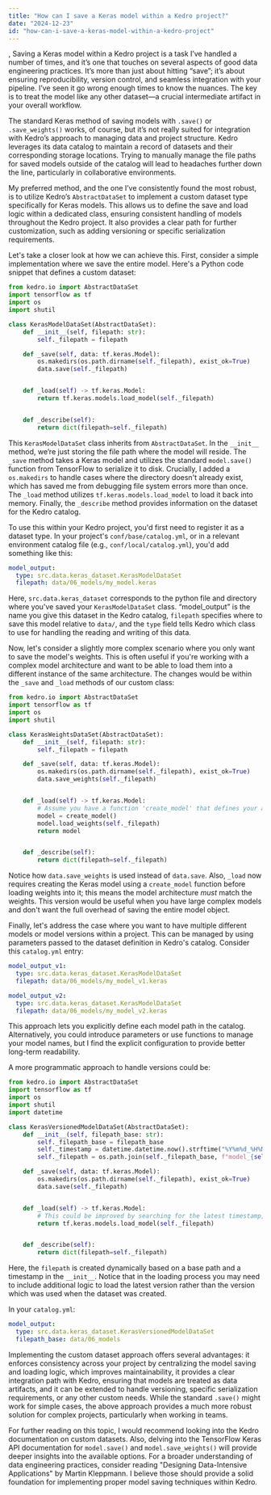 ```yaml
---
title: "How can I save a Keras model within a Kedro project?"
date: "2024-12-23"
id: "how-can-i-save-a-keras-model-within-a-kedro-project"
---
```


,  Saving a Keras model within a Kedro project is a task I’ve handled a number of times, and it’s one that touches on several aspects of good data engineering practices. It’s more than just about hitting “save”; it’s about ensuring reproducibility, version control, and seamless integration with your pipeline. I’ve seen it go wrong enough times to know the nuances. The key is to treat the model like any other dataset—a crucial intermediate artifact in your overall workflow.

The standard Keras method of saving models with `.save()` or `.save_weights()` works, of course, but it’s not really suited for integration with Kedro’s approach to managing data and project structure. Kedro leverages its data catalog to maintain a record of datasets and their corresponding storage locations. Trying to manually manage the file paths for saved models outside of the catalog will lead to headaches further down the line, particularly in collaborative environments.

My preferred method, and the one I’ve consistently found the most robust, is to utilize Kedro’s `AbstractDataSet` to implement a custom dataset type specifically for Keras models. This allows us to define the save and load logic within a dedicated class, ensuring consistent handling of models throughout the Kedro project. It also provides a clear path for further customization, such as adding versioning or specific serialization requirements.

Let's take a closer look at how we can achieve this. First, consider a simple implementation where we save the entire model. Here's a Python code snippet that defines a custom dataset:

```python
from kedro.io import AbstractDataSet
import tensorflow as tf
import os
import shutil

class KerasModelDataSet(AbstractDataSet):
    def __init__(self, filepath: str):
        self._filepath = filepath

    def _save(self, data: tf.keras.Model):
        os.makedirs(os.path.dirname(self._filepath), exist_ok=True)
        data.save(self._filepath)


    def _load(self) -> tf.keras.Model:
        return tf.keras.models.load_model(self._filepath)


    def _describe(self):
        return dict(filepath=self._filepath)
```

This `KerasModelDataSet` class inherits from `AbstractDataSet`. In the `__init__` method, we’re just storing the file path where the model will reside. The `_save` method takes a Keras model and utilizes the standard `model.save()` function from TensorFlow to serialize it to disk. Crucially, I added a `os.makedirs` to handle cases where the directory doesn't already exist, which has saved me from debugging file system errors more than once. The `_load` method utilizes `tf.keras.models.load_model` to load it back into memory. Finally, the `_describe` method provides information on the dataset for the Kedro catalog.

To use this within your Kedro project, you'd first need to register it as a dataset type. In your project's `conf/base/catalog.yml`, or in a relevant environment catalog file (e.g., `conf/local/catalog.yml`), you'd add something like this:

```yaml
model_output:
  type: src.data.keras_dataset.KerasModelDataSet
  filepath: data/06_models/my_model.keras
```

Here, `src.data.keras_dataset` corresponds to the python file and directory where you've saved your `KerasModelDataSet` class. “model_output” is the name you give this dataset in the Kedro catalog, `filepath` specifies where to save this model relative to `data/`, and the `type` field tells Kedro which class to use for handling the reading and writing of this data.

Now, let's consider a slightly more complex scenario where you only want to save the model's weights. This is often useful if you're working with a complex model architecture and want to be able to load them into a different instance of the same architecture. The changes would be within the `_save` and `_load` methods of our custom class:

```python
from kedro.io import AbstractDataSet
import tensorflow as tf
import os
import shutil

class KerasWeightsDataSet(AbstractDataSet):
    def __init__(self, filepath: str):
        self._filepath = filepath

    def _save(self, data: tf.keras.Model):
        os.makedirs(os.path.dirname(self._filepath), exist_ok=True)
        data.save_weights(self._filepath)


    def _load(self) -> tf.keras.Model:
        # Assume you have a function 'create_model' that defines your architecture
        model = create_model()  
        model.load_weights(self._filepath)
        return model


    def _describe(self):
        return dict(filepath=self._filepath)
```

Notice how `data.save_weights` is used instead of `data.save`. Also, `_load` now requires creating the Keras model using a `create_model` function before loading weights into it; this means the model architecture *must* match the weights. This version would be useful when you have large complex models and don't want the full overhead of saving the entire model object.

Finally, let's address the case where you want to have multiple different models or model versions within a project. This can be managed by using parameters passed to the dataset definition in Kedro's catalog. Consider this `catalog.yml` entry:

```yaml
model_output_v1:
  type: src.data.keras_dataset.KerasModelDataSet
  filepath: data/06_models/my_model_v1.keras

model_output_v2:
  type: src.data.keras_dataset.KerasModelDataSet
  filepath: data/06_models/my_model_v2.keras
```

This approach lets you explicitly define each model path in the catalog. Alternatively, you could introduce parameters or use functions to manage your model names, but I find the explicit configuration to provide better long-term readability.

A more programmatic approach to handle versions could be:

```python
from kedro.io import AbstractDataSet
import tensorflow as tf
import os
import shutil
import datetime

class KerasVersionedModelDataSet(AbstractDataSet):
    def __init__(self, filepath_base: str):
        self._filepath_base = filepath_base
        self._timestamp = datetime.datetime.now().strftime("%Y%m%d_%H%M%S")
        self._filepath = os.path.join(self._filepath_base, f"model_{self._timestamp}.keras")

    def _save(self, data: tf.keras.Model):
        os.makedirs(os.path.dirname(self._filepath), exist_ok=True)
        data.save(self._filepath)


    def _load(self) -> tf.keras.Model:
        # This could be improved by searching for the latest timestamp, or by having the load path configured
        return tf.keras.models.load_model(self._filepath)


    def _describe(self):
        return dict(filepath=self._filepath)
```

Here, the `filepath` is created dynamically based on a base path and a timestamp in the `__init__`. Notice that in the loading process you may need to include additional logic to load the latest version rather than the version which was used when the dataset was created.

In your `catalog.yml`:

```yaml
model_output:
  type: src.data.keras_dataset.KerasVersionedModelDataSet
  filepath_base: data/06_models
```

Implementing the custom dataset approach offers several advantages: it enforces consistency across your project by centralizing the model saving and loading logic, which improves maintainability, it provides a clear integration path with Kedro, ensuring that models are treated as data artifacts, and it can be extended to handle versioning, specific serialization requirements, or any other custom needs. While the standard `.save()` might work for simple cases, the above approach provides a much more robust solution for complex projects, particularly when working in teams.

For further reading on this topic, I would recommend looking into the Kedro documentation on custom datasets. Also, delving into the TensorFlow Keras API documentation for `model.save()` and `model.save_weights()` will provide deeper insights into the available options. For a broader understanding of data engineering practices, consider reading "Designing Data-Intensive Applications" by Martin Kleppmann. I believe those should provide a solid foundation for implementing proper model saving techniques within Kedro.
